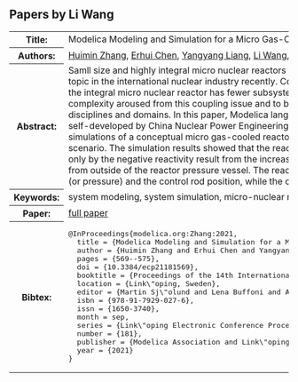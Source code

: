 ## Papers by Li Wang
<table><tr><th>Title:</th>
<td>Modelica Modeling and Simulation for a Micro Gas-Cooled Reactor</td>
</tr>
<tr><th>Authors:</th>
<td>
<a href="/proceedings/authors/HuiminZhang">Huimin Zhang</a>, <a href="/proceedings/authors/ErhuiChen">Erhui Chen</a>, <a href="/proceedings/authors/YangyangLiang">Yangyang Liang</a>, <a href="/proceedings/authors/LiWang">Li Wang</a>, <a href="/proceedings/authors/JunWang">Jun Wang</a>, <a href="/proceedings/authors/ShuhongDu">Shuhong Du</a>, <a href="/proceedings/authors/LipingChen">Liping Chen</a>, <a href="/proceedings/authors/FanliZhou">Fanli Zhou</a>, <a href="/proceedings/authors/JiDing">Ji Ding</a> and <a href="/proceedings/authors/HaimingZhang">Haiming Zhang</a></td>
</tr>
<tr><th>Abstract:</th>
<td>Samll size and highly integral micro nuclear reactors which have broad energy advantages in the application of ocean, land, space, and sky, become a hot research topic in the international nuclear industry recently. Compared with a large-scale pressurized water reactor nuclear plant composed of a large amount of subsystems, the integral micro nuclear reactor has fewer subsystems but its subsystems are tightly coupled due to the constraints of the volume and weight. To handle the complexity aroused from this coupling issue and to better predict the reactor dynamic behavior, it is necessary to perform the system simulation across multiple disciplines and domains. In this paper, Modelica language was used in the system modeling and simulation of a micro gas-cooled reactor. The Modelica model was self-developed by China Nuclear Power Engineering Company and the MWorks developed by Suzhou TongYuan was chosen as the simulation platform. Two simulations of a conceptual micro gas-cooled reactor design were carried out, including an extreme accident scenario and a normal load-following operation scenario. The simulation results showed that the reactor has good inherent safety even under the extreme accident, in which the reactor shutdown can be achieved only by the negative reactivity result from the increase of core temperature and the fuels were not damaged since the decay heat was removed by passive air cooling from outside of the reactor pressure vessel. The reactor also has good load-following performance, which can be achieved by simply adjusting the helium inventory (or pressure) and the control rod position, while the core temperature and power generation efficiency kept constant.</td></tr>
<tr><th>Keywords:</th>
<td>system modeling, system simulation, micro-nuclear reactor, load-following</td></tr>
<tr><th>Paper:</th>
<td><a href="https://doi.org/10.3384/ecp21181569">full paper</a></td>
</tr>
<tr><th>Bibtex:</th>
<td><pre>
@InProceedings{modelica.org:Zhang:2021,
  title = {Modelica Modeling and Simulation for a Micro Gas-Cooled Reactor},
  author = {Huimin Zhang and Erhui Chen and Yangyang Liang and Li Wang and Jun Wang and Shuhong Du and Liping Chen and Fanli Zhou and Ji Ding and Haiming Zhang},
  pages = {569--575},
  doi = {10.3384/ecp21181569},
  booktitle = {Proceedings of the 14th International Modelica Conference},
  location = {Link\&quot;oping, Sweden},
  editor = {Martin Sj\&quot;olund and Lena Buffoni and Adrian Pop and Lennart Ochel},
  isbn = {978-91-7929-027-6},
  issn = {1650-3740},
  month = sep,
  series = {Link\&quot;oping Electronic Conference Proceedings},
  number = {181},
  publisher = {Modelica Association and Link\&quot;oping University Electronic Press},
  year = {2021}
}
</pre></td></tr>
</table><br>

